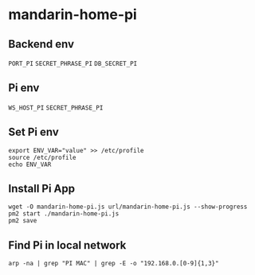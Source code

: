 # mandarin-home-pi

## Backend env
`PORT_PI`
`SECRET_PHRASE_PI`
`DB_SECRET_PI`

## Pi env
`WS_HOST_PI`
`SECRET_PHRASE_PI`

## Set Pi env
```
export ENV_VAR="value" >> /etc/profile
source /etc/profile
echo ENV_VAR
```

## Install Pi App
```
wget -O mandarin-home-pi.js url/mandarin-home-pi.js --show-progress
pm2 start ./mandarin-home-pi.js
pm2 save
```

## Find Pi in local network
```
arp -na | grep "PI MAC" | grep -E -o "192.168.0.[0-9]{1,3}"
```
